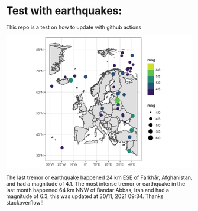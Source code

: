 <!-- README.md is generated from README.Rmd. Please edit that file -->

Test with earthquakes:
======================

This repo is a test on how to update with github actions

![](man/figures/README-unnamed-chunk-2-1.png)

The last tremor or earthquake happened 24 km ESE of Farkhār,
Afghanistan, and had a magnitude of 4.1. The most intense tremor or
earthquake in the last month happened 64 km NNW of Bandar Abbas, Iran
and had a magnitude of 6.3, this was updated at 30/11, 2021 09:34.
Thanks stackoverflow!!
